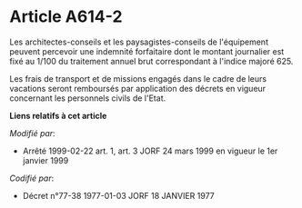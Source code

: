 # Article A614-2

Les architectes-conseils et les paysagistes-conseils de l'équipement peuvent percevoir une indemnité forfaitaire dont le
montant journalier est fixé au 1/100 du traitement annuel brut correspondant à l'indice majoré 625.

Les frais de transport et de missions engagés dans le cadre de leurs vacations seront remboursés par application des décrets
en vigueur concernant les personnels civils de l'Etat.

**Liens relatifs à cet article**

_Modifié par_:

  - Arrêté 1999-02-22 art. 1, art. 3 JORF 24 mars 1999 en vigueur le 1er janvier 1999

_Codifié par_:

  - Décret n°77-38 1977-01-03 JORF 18 JANVIER 1977
